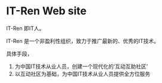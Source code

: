 IT-Ren Web site
=================

IT-Ren 即IT人。

IT-Ren 是一个非盈利性组织，致力于推广最新的、优秀的IT技术。

具体手段，
1. 为中国IT技术从业人员，创建一个现代化的‘互动互助社区’
2. 以互动社区为基础，为中国IT技术从业人员提供全方位服务



